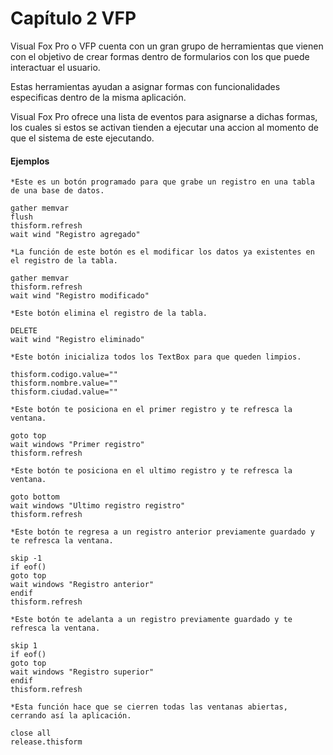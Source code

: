 Capítulo 2 VFP
==============

Visual Fox Pro o VFP cuenta con un gran grupo de herramientas que vienen con el
objetivo de crear formas dentro de formularios con los que puede interactuar el
usuario.

Estas herramientas ayudan a asignar formas con funcionalidades especificas
dentro de la misma aplicación.

Visual Fox Pro ofrece una lista de eventos para asignarse a dichas formas, los
cuales si estos se activan tienden a ejecutar una accion al momento de que el
sistema de este ejecutando.

#### Ejemplos

```vfp
*Este es un botón programado para que grabe un registro en una tabla de una base de datos.

gather memvar
flush
thisform.refresh
wait wind "Registro agregado"

*La función de este botón es el modificar los datos ya existentes en el registro de la tabla.

gather memvar
thisform.refresh
wait wind "Registro modificado"

*Este botón elimina el registro de la tabla.

DELETE
wait wind "Registro eliminado"

*Este botón inicializa todos los TextBox para que queden limpios.

thisform.codigo.value=""
thisform.nombre.value=""
thisform.ciudad.value=""

*Este botón te posiciona en el primer registro y te refresca la ventana.

goto top
wait windows "Primer registro"
thisform.refresh

*Este botón te posiciona en el ultimo registro y te refresca la ventana.

goto bottom
wait windows "Ultimo registro registro"
thisform.refresh

*Este botón te regresa a un registro anterior previamente guardado y te refresca la ventana.

skip -1
if eof()
goto top
wait windows "Registro anterior"
endif
thisform.refresh

*Este botón te adelanta a un registro previamente guardado y te refresca la ventana.

skip 1
if eof()
goto top
wait windows "Registro superior"
endif
thisform.refresh

*Esta función hace que se cierren todas las ventanas abiertas, cerrando así la aplicación.

close all
release.thisform
```